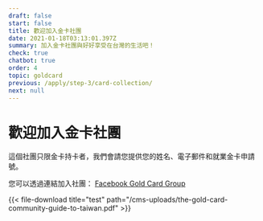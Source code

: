 ```yaml
---
draft: false
start: false
title: 歡迎加入金卡社團
date: 2021-01-18T03:13:01.397Z
summary: 加入金卡社團與好好享受在台灣的生活吧！
check: true
chatbot: true
order: 4
topic: goldcard
previous: /apply/step-3/card-collection/
next: null
---
```

# 歡迎加入金卡社團

這個社團只限金卡持卡者，我們會請您提供您的姓名、電子郵件和就業金卡申請號。

您可以透過連結加入社團： [Facebook Gold Card Group](https://www.facebook.com/groups/goldcard)



{{< file-download title="test" path="/cms-uploads/the-gold-card-community-guide-to-taiwan.pdf" >}}